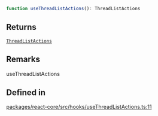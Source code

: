 ```ts
function useThreadListActions(): ThreadListActions
```

## Returns

[`ThreadListActions`](../type-aliases/ThreadListActions.md)

## Remarks

useThreadListActions

## Defined in

[packages/react-core/src/hooks/useThreadListActions.ts:11](https://github.com/thesysdev/crayonai/blob/c138be830e4251fbc51e4da049a797e65138f6cd/frontend-sdk/packages/react-core/src/hooks/useThreadListActions.ts#L11)
